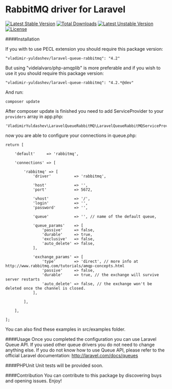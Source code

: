 RabbitMQ driver for Laravel
======================
[![Latest Stable Version](https://poser.pugx.org/vladimir-yuldashev/laravel-queue-rabbitmq/v/stable)](https://packagist.org/packages/vladimir-yuldashev/laravel-queue-rabbitmq) [![Total Downloads](https://poser.pugx.org/vladimir-yuldashev/laravel-queue-rabbitmq/downloads)](https://packagist.org/packages/vladimir-yuldashev/laravel-queue-rabbitmq) [![Latest Unstable Version](https://poser.pugx.org/vladimir-yuldashev/laravel-queue-rabbitmq/v/unstable)](https://packagist.org/packages/vladimir-yuldashev/laravel-queue-rabbitmq) [![License](https://poser.pugx.org/vladimir-yuldashev/laravel-queue-rabbitmq/license)](https://packagist.org/packages/vladimir-yuldashev/laravel-queue-rabbitmq)

####Installation

If you with to use PECL extension you should require this package version:

	"vladimir-yuldashev/laravel-queue-rabbitmq": "4.2"

But using "videlalvaro/php-amqplib" is more preferable and if you wish to use it you should require this package version:

	"vladimir-yuldashev/laravel-queue-rabbitmq": "4.2.*@dev"

And run:

	composer update

After composer update is finished you need to add ServiceProvider to your `providers` array in app.php:
				
   
	'VladimirYuldashev\LaravelQueueRabbitMQ\LaravelQueueRabbitMQServiceProvider',


now you are able to configure your connections in queue.php:

	return [
	
		'default'     => 'rabbitmq',
	
		'connections' => [
	
			'rabbitmq' => [
				'driver'          => 'rabbitmq',
	
				'host'            => '',
				'port'            => 5672,
	
				'vhost'           => '/',
				'login'           => '',
				'password'        => '',
	
				'queue'           => '', // name of the default queue,
	
				'queue_params'    => [
					'passive'     => false,
					'durable'     => true,
					'exclusive'   => false,
					'auto_delete' => false,
				],
	
				'exchange_params' => [
					'type'        => 'direct', // more info at http://www.rabbitmq.com/tutorials/amqp-concepts.html
					'passive'     => false,
					'durable'     => true, // the exchange will survive server restarts
					'auto_delete' => false, // the exchange won't be deleted once the channel is closed.
				],
	
			],
	
		],
	
	];

You can also find these examples in src/examples folder. 

####Usage
Once you completed the configuration you can use Laravel Queue API. If you used other queue drivers you do not need to change anything else. If you do not know how to use Queue API, please refer to the official Laravel documentation: http://laravel.com/docs/queues

####PHPUnit
Unit tests will be provided soon.

####Contribution
You can contribute to this package by discovering buys and opening issues. Enjoy!